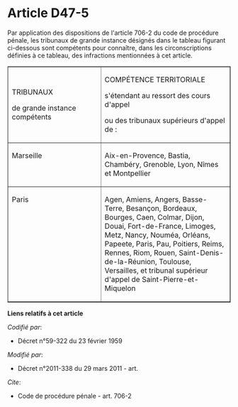 # Article D47-5

Par application des dispositions de l'article 706-2 du code de procédure pénale, les tribunaux de grande instance désignés
dans le tableau figurant ci-dessous sont compétents pour connaître, dans les circonscriptions définies à ce tableau, des
infractions mentionnées à cet article.

<table cellspacing="0" align="center" border="1" width="605" cellpadding="0">
  <tbody>
    <tr>
      <td width="245">

TRIBUNAUX

de grande instance compétents

</td>
      <td width="360">

COMPÉTENCE TERRITORIALE

s'étendant au ressort des cours d'appel

ou des tribunaux supérieurs d'appel de :

</td>
    </tr>
    <tr>
      <td valign="top" width="245">

Marseille

</td>
      <td width="360" valign="top">

Aix-en-Provence, Bastia, Chambéry, Grenoble, Lyon, Nîmes et Montpellier

</td>
    </tr>
    <tr>
      <td width="245" valign="top">

Paris

</td>
      <td width="360" valign="top">

Agen, Amiens, Angers, Basse-Terre, Besançon, Bordeaux, Bourges, Caen, Colmar, Dijon, Douai, Fort-de-France, Limoges, Metz,
Nancy, Nouméa, Orléans, Papeete, Paris, Pau, Poitiers, Reims, Rennes, Riom, Rouen, Saint-Denis-de-la-Réunion, Toulouse,
Versailles, et tribunal supérieur d'appel de Saint-Pierre-et-Miquelon

</td>
    </tr>
  </tbody>
</table>

**Liens relatifs à cet article**

_Codifié par_:

  - Décret n°59-322 du 23 février 1959

_Modifié par_:

  - Décret n°2011-338 du 29 mars 2011 - art.

_Cite_:

  - Code de procédure pénale - art. 706-2
